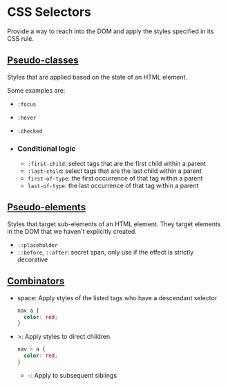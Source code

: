# CSS Selectors

Provide a way to reach into the DOM and apply the styles specified in its CSS rule.

## [Pseudo-classes](https://developer.mozilla.org/en-US/docs/Web/CSS/Pseudo-classes)

Styles that are applied based on the state of an HTML element.

Some examples are:

- `:focus`
- `:hover`
- `:checked`

- ### Conditional logic
  - `:first-child`: select tags that are the first child within a parent
  - `:last-child`: select tags that are the last child within a parent
  - `first-of-type`: the first occurrence of that tag within a parent
  - `last-of-type`: the last occurrence of that tag within a parent

## [Pseudo-elements](https://developer.mozilla.org/en-US/docs/Web/CSS/Pseudo-elements)

Styles that target sub-elements of an HTML element. They target elements in the DOM that we haven't explicitly created.

- `::placeholder`
- `::before`, `::after`: secret span, only use if the effect is strictly decorative

## [Combinators](https://developer.mozilla.org/en-US/docs/Learn/CSS/Building_blocks/Selectors/Combinators)

- space: Apply styles of the listed tags who have a descendant selector

  ```css
  nav a {
    color: red;
  }
  ```

- \>: Apply styles to direct children

  ```css
  nav > a {
    color: red;
  }
  ```

  - `~`: Apply to subsequent siblings
